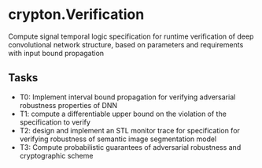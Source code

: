 # crypton.Verification
Compute signal temporal logic specification for runtime verification of deep convolutional network structure, based on parameters and requirements with input bound propagation
## Tasks
- T0: Implement interval bound propagation for verifying adversarial robustness properties of DNN
- T1: compute a differentiable upper bound on the violation of the specification to verify
- T2: design and implement an STL monitor trace for specification for verifying robustness of semantic image segmentation model
- T3: Compute probabilistic guarantees of adversarial robustness and cryptographic scheme



